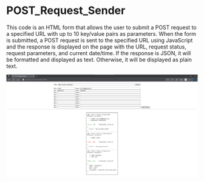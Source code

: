 # POST_Request_Sender

This code is an HTML form that allows the user to submit a POST request to a specified URL with up to 10 key/value pairs as parameters. When the form is submitted, a POST request is sent to the specified URL using JavaScript and the response is displayed on the page with the URL, request status, request parameters, and current date/time. If the response is JSON, it will be formatted and displayed as text. Otherwise, it will be displayed as plain text.

<img width="800" alt="portfolio_view" src="https://raw.githubusercontent.com/DanielSvoboda/POST_Request_Sender/main/print.png"> <br><br>

